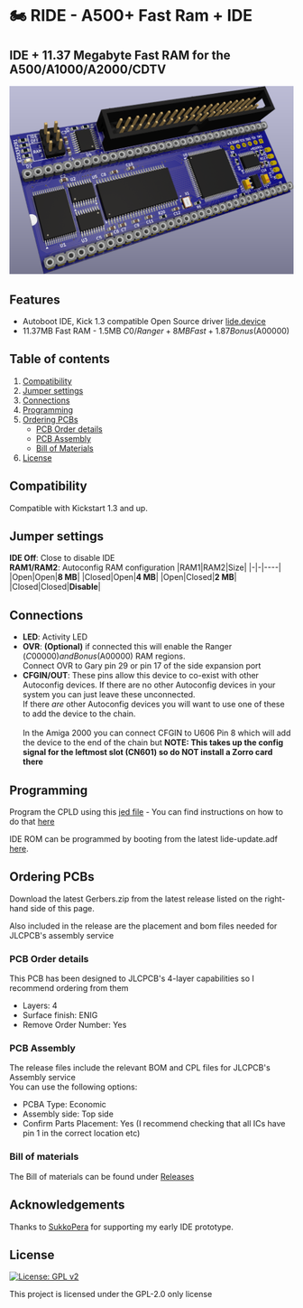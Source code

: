 # 🏍 RIDE - A500+ Fast Ram + IDE
## IDE + 11.37 Megabyte Fast RAM for the A500/A1000/A2000/CDTV
![PCB](Docs/PCB3D.png?raw=True)

## Features
- Autoboot IDE, Kick 1.3 compatible Open Source driver [lide.device](https://github.com/LIV2/lide.device)
- 11.37MB Fast RAM - 1.5MB $C0/Ranger + 8MB Fast + 1.87 Bonus ($A00000)

## Table of contents
1. [Compatibility](#compatibility)
2. [Jumper settings](#jumper-settings)
3. [Connections](#connections)
4. [Programming](#programming)
5. [Ordering PCBs](#ordering-pcbs)
    * [PCB Order details](#pcb-order-details)
    * [PCB Assembly](#pcb-assembly)
    * [Bill of Materials](#bill-of-materials)
6. [License](#license)

## Compatibility

Compatible with Kickstart 1.3 and up.

## Jumper settings

**IDE Off**: Close to disable IDE  
**RAM1/RAM2**: Autoconfig RAM configuration
|RAM1|RAM2|Size|
|-|-|----|
|Open|Open|**8 MB**|
|Closed|Open|**4 MB**|
|Open|Closed|**2 MB**|
|Closed|Closed|**Disable**|

## Connections
* **LED**: Activity LED  
* **OVR**: **(Optional)** if connected this will enable the Ranger ($C00000) and Bonus ($A00000) RAM regions.  
Connect OVR to Gary pin 29 or pin 17 of the side expansion port  
* **CFGIN/OUT**: These pins allow this device to co-exist with other Autoconfig devices.
If there are no other Autoconfig devices in your system you can just leave these unconnected.  
If there *are* other Autoconfig devices you will want to use one of these to add the device to the chain.<br /><br />
In the Amiga 2000 you can connect CFGIN to U606 Pin 8 which will add the device to the end of the chain but **NOTE: This takes up the config signal for the leftmost slot (CN601) so do NOT install a Zorro card there**

## Programming

Program the CPLD using this [jed file](https://github.com/LIV2/RIDE/raw/master/Binary/RIDE.jed) - You can find instructions on how to do that [here](https://linuxjedi.co.uk/2020/12/01/programming-xilinx-jtag-from-a-raspberry-pi/)

IDE ROM can be programmed by booting from the latest lide-update.adf [here](https://github.com/LIV2/LIDE.device/releases/latest).


## Ordering PCBs

Download the latest Gerbers.zip from the latest release listed on the right-hand side of this page.

Also included in the release are the placement and bom files needed for JLCPCB's assembly service

### PCB Order details
This PCB has been designed to JLCPCB's 4-layer capabilities so I recommend ordering from them

* Layers: 4
* Surface finish: ENIG
* Remove Order Number: Yes

### PCB Assembly
The release files include the relevant BOM and CPL files for JLCPCB's Assembly service  
You can use the following options:  
* PCBA Type: Economic
* Assembly side: Top side
* Confirm Parts Placement: Yes (I recommend checking that all ICs have pin 1 in the correct location etc)

### Bill of materials
The Bill of materials can be found under [Releases](https://github.com/LIV2/RIDE/releases/latest)

## Acknowledgements
Thanks to [SukkoPera](https://github.com/SukkoPera) for supporting my early IDE prototype.

## License
[![License: GPL v2](https://img.shields.io/badge/License-GPL_v2-blue.svg)](https://www.gnu.org/licenses/old-licenses/gpl-2.0.en.html)

This project is licensed under the GPL-2.0 only license
